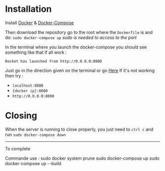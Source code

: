 # Installation 
Install [Docker](https://docs.docker.com/engine/installation/) & [Docker-Compose](https://docs.docker.com/compose/install/)

Then download the repository go to the root where the 
`Dockerfile` is and do: `sudo docker-compose up` 
*sudo is needed to access to the port*

In the terminal where you launch the docker-compose you should see 
something like that if all work : 
```
Rocket has launched from http://0.0.0.0:8000
```
Just go in the direction given on the terminal or go [Here](http://0.0.0.0:8000)
If it's not working then try :
- `localhost:8000`
- `{docker ip}:8000`
- `http://0.0.0.0:8000`

# Closing
When the server is running to close properly,
you just need to `ctrl c` and run `sudo docker-compose down`

---

To complete

Commande use :
sudo docker system prune
sudo docker-compose up
sudo docker-compose up --build

